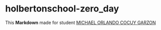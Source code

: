 # holbertonschool-zero_day

This **Markdown** made for student [MICHAEL ORLANDO COCUY GARZON](https://github.com/TzStrikerYT/holbertonschool-zero_day)
